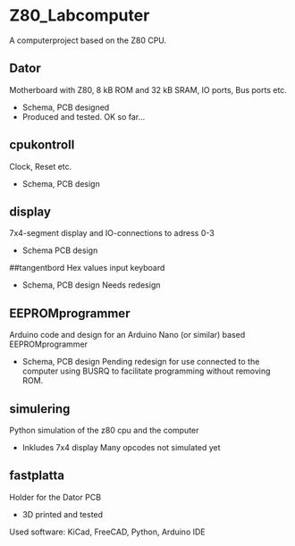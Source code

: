 # Z80_Labcomputer

A computerproject based on the Z80 CPU.


## Dator
Motherboard with Z80, 8 kB ROM and 32 kB SRAM, IO ports, Bus ports etc.
* Schema, PCB designed
* Produced and tested. OK so far...

## cpukontroll
Clock, Reset etc.
* Schema, PCB design

## display
7x4-segment display and IO-connections to adress 0-3
* Schema PCB design

##tangentbord
Hex values input keyboard
* Schema, PCB design
Needs redesign

## EEPROMprogrammer
Arduino code and design for an Arduino Nano (or similar) based EEPROMprogrammer
* Schema, PCB design
Pending redesign for use connected to the computer using BUSRQ to facilitate programming without removing ROM.

## simulering
Python simulation of the z80 cpu and the computer
* Inkludes 7x4 display
Many opcodes not simulated yet

## fastplatta
Holder for the Dator PCB
* 3D printed and tested


Used software:
KiCad, FreeCAD, Python, Arduino IDE